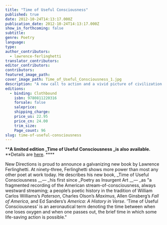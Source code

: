 ```yaml
---
title: "Time of Useful Consciousness"
published: true
date: 2012-10-24T14:13:17.000Z
publication_date: 2012-10-24T14:13:17.000Z
show_in_forthcoming: false
subtitle:
genre: Poetry
language:
type:
author_contributors:
  - lawrence-ferlinghetti
translator_contributors:
editor_contributors:
contributors:
featured_image_path:
cover_image_path: Time_of_Useful_Consciousness_1.jpg
description: "A new call to action and a vivid picture of civilization going right to the brink. "
editions:
  - binding: Clothbound
    isbn: 9780811220316
    forsale: false
    saleprice:
    shipping_charge:
    price_us: 22.95
    price_cn: 24.00
    trim_size:
    Page_count: 96
slug: time-of-useful-consciousness
---
```


****A limited edition _Time of Useful Consciousness _is also available.**
**Details are [here](http://ndbooks.com/book/time-of-useful-consciousness1). ****

New Directions is proud to announce a galvanizing new book by Lawrence Ferlinghetti. At ninety-three, Ferlinghetti shows more power than most any other poet at work today. He describes his new book, _Time of Useful Consciousness __— _his first since _Poetry as Insurgent Art __— _as "a fragmented recording of the American stream-of-consciousness, always westward streaming; a people’s poetic history in the tradition of William Carlos Williams’s _Paterson_, Charles Olson’s _Maximus_, Allen Ginsberg’s _Fall of America_, and Ed Sanders’s _America: A History in Verse_. ’Time of Useful Consciousness’ is an aeronautical term denoting the time between when one loses oxygen and when one passes out, the brief time in which some life-saving action is possible."   


